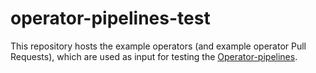 # operator-pipelines-test
This repository hosts the example operators (and example operator Pull Requests),
which are used as input for testing the [Operator-pipelines](https://github.com/redhat-openshift-ecosystem/operator-pipelines).

